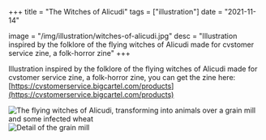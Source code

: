 +++
title = "The Witches of Alicudi"
tags = ["illustration"]
date = "2021-11-14"

image = "/img/illustration/witches-of-alicudi.jpg"
desc = "Illustration inspired by the folklore of the flying witches of Alicudi made for cvstomer service zine, a folk-horror zine"
+++

Illustration inspired by the folklore of the flying witches of Alicudi made for cvstomer service zine, a folk-horror zine, you can get the zine here: [https://cvstomerservice.bigcartel.com/products](https://cvstomerservice.bigcartel.com/products)

![The flying witches of Alicudi, transforming into animals over a grain mill and some infected wheat](/img/illustration/witches-of-alicudi.jpg "The flying witches of Alicudi, transforming into animals over a grain mill and some infected wheat")
![Detail of the grain mill](/img/illustration/witches-of-alicudi-detail.jpg "Detail of the grain mill")
